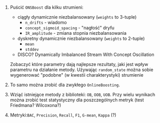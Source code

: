 1. Puścić `ONSBoost` dla kilku strumieni:
    * ciągły dynamicznie niezbalansowany (`weights` to 3-tuple)
        * `n_drifts` - wiadomo
        * `concept_sigmoid_spacing` - "nagłość" dryfu
        * `IR_amplitude` - zmiana stopnia niezbalansowania
    * dyskretny dynamicznie niezbalansowany (`weights` to 2-tuple)
        * `mean`
        * `stddev`
    * DISCO? Dynamically Imbalanced Stream With Concept Oscillation
    
    Zobaczyć które parametry dają najlepsze rezultaty, jaki jest wpływ parametru na działanie metody. Używając `random_state` można sobie wygenerować "podobne" (w kwestii charakterystyki) strumienie 
2. To samo można zrobić dla zwykłego `OnlineBoosting`.
3. Wziąć istniejące metody z biblioteki: `OB`, `OOB`, `UOB`. Przy wielu wynikach można zrobić test statystyczny dla poszczególnych metryk (test Friedmana? Wilcoxona?)
4. Metryki:`BAC`, `Precision`, `Recall`, `F1`, `G-mean`, `Kappa` (?) 